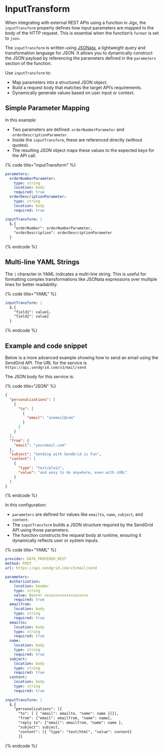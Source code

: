 # InputTransform

When integrating with external REST APIs using a function in Jigx, the `inputTransform` property defines how input parameters are mapped to the body of the HTTP request. This is essential when the function’s `format` is set to `json`.

The `inputTransform` is written using [JSONata](https://jsonata.org/), a lightweight query and transformation language for JSON. It allows you to dynamically construct the JSON payload by referencing the parameters defined in the `parameters` section of the function.

Use `inputTransform` to:

* Map parameters into a structured JSON object.
* Build a request body that matches the target API’s requirements.
* Dynamically generate values based on user input or context.

## Simple Parameter Mapping

In this example:

* Two parameters are defined: `orderNumberParameter` and `orderDescriptionParameter`.
* Inside the `inputTransform`, these are referenced directly (without quotes).
* The resulting JSON object maps these values to the expected keys for the API call.

{% code title="inputTransform" %}
```yaml
parameters:
  orderNumberParameter:
    type: string
    location: body
    required: true
  orderDescriptionParameter:
    type: string
    location: body
    required: true

inputTransform: |
  $.{
    "orderNumber": orderNumberParameter,
    "orderDescription": orderDescriptionParameter
  }
```
{% endcode %}

## Multi-line YAML Strings

The `|` character in YAML indicates a multi-line string. This is useful for formatting complex transformations like JSONata expressions over multiple lines for better readability.

{% code title="YAML" %}
```yaml
inputTransform: |
  $.{
    "field1": value1,
    "field2": value2
  }
```
{% endcode %}

## Example and code snippet

Below is a more advanced example showing how to send an email using the SendGrid API. The URL for the service is `https://api.sendgrid.com/v3/mail/send`

The JSON body for this service is:

{% code title="JSON" %}
```json
{
  "personalizations": [
    {
      "to": [
        {
          "email": "anemail@com"
        }
      ]
    }
  ],
  "from": {
    "email": "youremail.com"
  },
  "subject": "Sending with SendGrid is Fun",
  "content": [
    {
      "type": "text/plain",
      "value": "and easy to do anywhere, even with cURL"
    }
  ]
}
```
{% endcode %}

In this configuration:

* `parameters` are defined for values like `emailto`, `name`, `subject`, and `content`.
* The `inputTransform` builds a JSON structure required by the SendGrid API using those parameters.
* The function constructs the request body at runtime, ensuring it dynamically reflects user or system inputs.

{% code title="YAML" %}
```yaml
provider: DATA_PROVIDER_REST
method: POST
url: https://api.sendgrid.com/v3/mail/send

parameters:
  Authorization:
    location: header
    type: string
    value: Bearer xxxxxxxxxxxxxxxxxxxx
    required: true
  emailfrom:
    location: body
    type: string
    required: true
  emailto:
    location: body
    type: string
    required: true
  name:
    location: body
    type: string
    required: true
  subject:
    location: body
    type: string
    required: true
  content:
    location: body
    type: string
    required: true
    
inputTransform: |
  $.{
    "personalizations": [{
      "to": [ { "email": emailto, "name": name }]}],
      "from": {"email": emailfrom, "name": name}, 
      "reply to": {"email": emailfrom, "name": name },
      "subject": subject, 
      "content": [{ "type": "text/html", "value": content}
      ]}    
```
{% endcode %}
